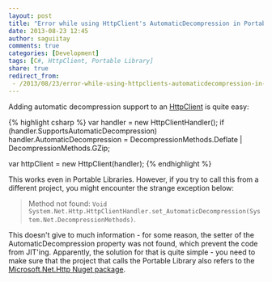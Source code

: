 ```yaml
---
layout: post
title: "Error while using HttpClient's AutomaticDecompression in Portable Libraries"
date: 2013-08-23 12:45
author: saguiitay
comments: true
categories: [Development]
tags: [C#, HttpClient, Portable Library]
share: true
redirect_from:
 - /2013/08/23/error-while-using-httpclients-automaticdecompression-in-portable-libraries/
---
```

Adding automatic decompression support to an [HttpClient](http://msdn.microsoft.com/en-us/library/system.net.http.httpclient.aspx) is quite easy:

{% highlight csharp %}
var handler = new HttpClientHandler();
if (handler.SupportsAutomaticDecompression)
	handler.AutomaticDecompression = DecompressionMethods.Deflate | DecompressionMethods.GZip;

var httpClient = new HttpClient(handler);
{% endhighlight %}

This works even in Portable Libraries. However, if you try to call this from a different project, you might encounter the strange exception below:

> Method not found: `Void System.Net.Http.HttpClientHandler.set_AutomaticDecompression(System.Net.DecompressionMethods)`.

This doesn't give to much information - for some reason, the setter of the AutomaticDecompression property was not found,
which prevent the code from JIT'ing. Apparently, the solution for that is quite simple - you need to make sure that the project that calls the
Portable Library also refers to the [Microsoft.Net.Http Nuget package](http://www.nuget.org/packages/Microsoft.Net.Http/).
